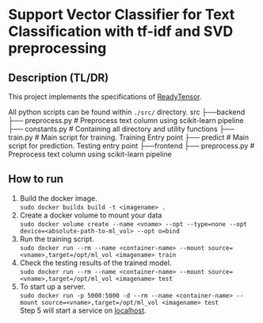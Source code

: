 # Support Vector Classifier for Text Classification with tf-idf and SVD preprocessing

## Description (TL/DR)

This project implements the specifications of [ReadyTensor](https://readytensor.com/).

All python scripts can be found within `./src/` directory.
src
├──backend
	├── preprocess.py # Preprocess text column using scikit-learn pipeline
	├── constants.py # Containing all directory and utility functions
	├── train.py # Main script for training. Training Entry point
	├── predict # Main script for prediction. Testing entry point
├──frontend
	├── preprocess.py # Preprocess text column using scikit-learn pipeline

## How to run

1. Build the docker image.<br>
   `sudo docker buildx build -t <imagename> .`
2. Create a docker volume to mount your data<br>
   `sudo docker volume create --name <vname> --opt --type=none --opt device=<absolute-path-to-ml_vol> --opt o=bind`
3. Run the training script.<br>
   `sudo docker run --rm --name <container-name> --mount source=<vname>,target=/opt/ml_vol <imagename> train`
4. Check the testing results of the trained model. <br>
   `sudo docker run --rm --name <container-name> --mount source=<vname>,target=/opt/ml_vol <imagename> test`
5. To start up a server.<br>
   `sudo docker run -p 5000:5000 -d --rm --name <container-name> --mount source=<vname>,target=/opt/ml_vol <imagename> test` <br>
   Step 5 will start a service on [localhost](localhost:5000).
